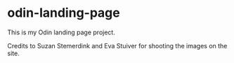 # odin-landing-page

This is my Odin landing page project.

Credits to Suzan Stemerdink and Eva Stuiver for shooting the images on the site.